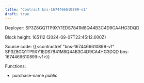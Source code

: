```yaml
---
title: "Contract bns-1674466610899-v1"
draft: true
---
```

Deployer: SP3Z8GQ1TP9XY1EDS7841M8Q44B3C4D9CA4HG3DQD


 



Block height: 165112 (2024-09-07T22:45:12.000Z)

Source code: {{<contractref "bns-1674466610899-v1" SP3Z8GQ1TP9XY1EDS7841M8Q44B3C4D9CA4HG3DQD bns-1674466610899-v1>}}

Functions:

* purchase-name _public_
